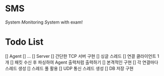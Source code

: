 # SMS
*S*ystem *M*onitoring *S*ystem with exam!

# Todo List

[] Agent
    [] ...
[] Server
    [] 간단한 TCP 서버 구현
        [] 싱글 스레드
        [] 연결 클라이언트 1개
        [] 패킷 수신 후 파싱하여 Agent 출력처럼 출력하기
    [] 본격적인 구현
        [] 각 연결마다 스레드 생성
            [] 스레드 풀 활용
        [] UDP 통신 스레드 생성
        [] DB 저장 구현   